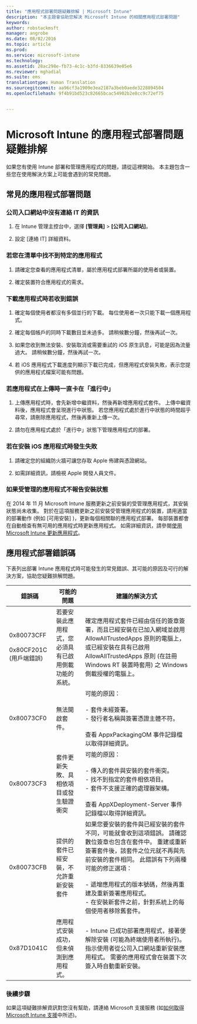```yaml
---
title: "應用程式部署問題疑難排解 | Microsoft Intune"
description: "本主題會協助您解決 Microsoft Intune 的相關應用程式部署問題"
keywords: 
author: robstackmsft
manager: angrobe
ms.date: 08/02/2016
ms.topic: article
ms.prod: 
ms.service: microsoft-intune
ms.technology: 
ms.assetid: 28ac298e-fb73-4c1c-b3fd-8336639e05e6
ms.reviewer: mghadial
ms.suite: ems
translationtype: Human Translation
ms.sourcegitcommit: aa96cf3a1909e3ea2187a3beb0aede3228894504
ms.openlocfilehash: 9f4b91bd523c82665bcac54902b2e8cc9c72ef75


---
```


# Microsoft Intune 的應用程式部署問題疑難排解
如果您有使用 Intune 部署和管理應用程式的問題，請從這裡開始。 本主題包含一些您在使用解決方案上可能會遇到的常見問題。

## 常見的應用程式部署問題

### 公司入口網站中沒有連絡 IT 的資訊

1.  在 Intune 管理主控台中，選擇 **[管理員]** &gt; **[公司入口網站]**。

2.  設定 [連絡 IT]  詳細資料。

### 若您在清單中找不到特定的應用程式

1.  請確定您查看的應用程式清單，屬於應用程式部署所屬的使用者或裝置。

2.  確定裝置符合應用程式的需求。

### 下載應用程式時若收到錯誤

1.  確定每個使用者都沒有多個並行的下載。 每位使用者一次只能下載一個應用程式。

2.  確定每個帳戶的同時下載數目並未過多。 請稍候數分鐘，然後再試一次。

3.  如果您收到無法安裝、安裝取消或需要重試的 iOS 原生訊息，可能是因為流量過大。 請稍候數分鐘，然後再試一次。

4.  若 iOS 應用程式下載進度列顯示下載已完成，但應用程式安裝失敗，表示您提供的應用程式檔案可能有問題。


### 若應用程式在上傳時一直卡在「進行中」

1.  上傳應用程式時，會先新增中繼資料，然後再新增應用程式套件。 上傳中繼資料後，應用程式會呈現進行中狀態。 若您應用程式處於進行中狀態的時間超乎尋常，請刪除應用程式，然後再重新上傳一次。

2.  請勿在應用程式處於「進行中」狀態下管理應用程式的部署。

### 若在安裝 iOS 應用程式時發生失敗

1.  請確定您的組織防火牆可讓您存取 Apple 佈建與憑證網站。

2.  如需詳細資訊，請檢視 Apple 開發人員文件。

### 如果受管理的應用程式不報告安裝狀態

在 2014 年 11 月 Microsoft Intune 服務更新之前安裝的受管理應用程式，其安裝狀態尚未收集。 對於在這項服務更新之前安裝受管理應用程式的裝置，請用適當的部署動作 (例如 [可用安裝] )，更新每個相關聯的應用程式部署。 每部裝置都會在自動檢查有無可用的應用程式時更新應用程式。 如需詳細資訊，請參閱[使用 Microsoft Intune 更新應用程式](/intune/deploy-use/update-apps-using-microsoft-intune)。

## <a name="BKMK_SoftDistErrorCodes"></a>應用程式部署錯誤碼
下表列出部署 Intune 應用程式時可能發生的常見錯誤、其可能的原因及可行的解決方案，協助您疑難排解問題。

|錯誤碼|可能的問題|建議的解決方式|
|--------------|--------------------|------------------------|
|0x80073CFF<br /><br />0x80CF201C (用戶端錯誤)|若要安裝此應用程式，您必須具有已啟用側載功能的系統。|確定應用程式套件已經由信任的簽章簽署，而且已經安裝在已加入網域並啟用 AllowAllTrustedApps 原則的電腦上，或已經安裝在具有已啟用 AllowAllTrustedApps 原則 (在註冊 Windows RT 裝置時套用) 之 Windows 側載授權的電腦上。|
|0x80073CF0|無法開啟套件。|可能的原因：<br /><br />-   套件未經簽署。<br />-   發行者名稱與簽署憑證主體不符。<br /><br />查看 AppxPackagingOM 事件記錄檔以取得詳細資訊。|
|0x80073CF3|套件更新失敗、具相依項目或發生驗證衝突|可能的原因：<br /><br />-   傳入的套件與安裝的套件衝突。<br />-   找不到指定的套件相依項目。<br />-   套件不支援正確的處理器架構。<br /><br />查看 AppXDeployment-Server 事件記錄檔以取得詳細資訊。|
|0x80073CFB|提供的套件已經安裝，不允許重新安裝套件|如果您要安裝的套件與已經安裝的套件不同，可能就會收到這項錯誤。 請確認數位簽章也包含在套件中。 重建或重新簽署套件後，該套件之位元就不再與先前安裝的套件相同。 此錯誤有下列兩種可能的修正選項：<br /><br />-   遞增應用程式的版本號碼，然後再重建及重新簽署應用程式。<br />-   在安裝新套件之前，針對系統上的每個使用者移除舊套件。|
|0x87D1041C|應用程式安裝成功，但未偵測到應用程式。|- Intune 已成功部署應用程式，接著便解除安裝 (可能為終端使用者所執行)。 指示使用者從公司入口網站重新安裝應用程式。 需要的應用程式會在裝置下次簽入時自動重新安裝。|

### 後續步驟
如果這項疑難排解資訊對您沒有幫助，請連絡 Microsoft 支援服務 (如[如何取得 Microsoft Intune 支援](how-to-get-support-for-microsoft-intune.md)中所述)。



<!--HONumber=Aug16_HO5-->


